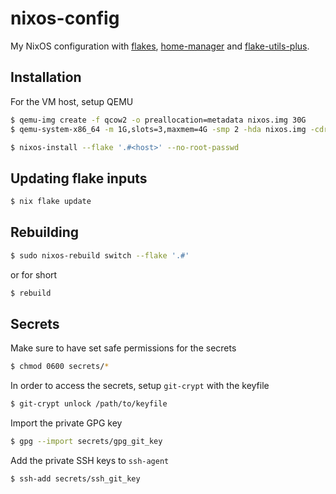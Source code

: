 # nixos-config
My NixOS configuration with [flakes](https://nixos.wiki/wiki/Flakes),
[home-manager](https://github.com/nix-community/home-manager) and
[flake-utils-plus](https://github.com/gytis-ivaskevicius/flake-utils-plus).

## Installation
For the VM host, setup QEMU
```bash
$ qemu-img create -f qcow2 -o preallocation=metadata nixos.img 30G
$ qemu-system-x86_64 -m 1G,slots=3,maxmem=4G -smp 2 -hda nixos.img -cdrom nixos-minimal.iso -rtc base=localtime -accel hax
```

```bash
$ nixos-install --flake '.#<host>' --no-root-passwd
```

## Updating flake inputs
```bash
$ nix flake update
```

## Rebuilding
```bash
$ sudo nixos-rebuild switch --flake '.#'
```
or for short
```bash
$ rebuild
```

## Secrets
Make sure to have set safe permissions for the secrets
```bash
$ chmod 0600 secrets/*
```

In order to access the secrets, setup `git-crypt` with the keyfile
```bash
$ git-crypt unlock /path/to/keyfile
```

Import the private GPG key
```bash
$ gpg --import secrets/gpg_git_key
```

Add the private SSH keys to `ssh-agent`
```bash
$ ssh-add secrets/ssh_git_key
```
